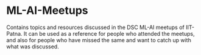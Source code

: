 # ML-AI-Meetups
Contains topics and resources discussed in the DSC ML-AI meetups of IIT-Patna.
It can be used as a reference for people who attended the meetups, and also for people who have missed the same and want to catch up with what was discussed.
